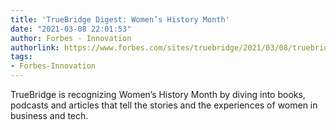 ```yaml
---
title: 'TrueBridge Digest: Women’s History Month'
date: "2021-03-08 22:01:53"
author: Forbes - Innovation
authorlink: https://www.forbes.com/sites/truebridge/2021/03/08/truebridge-digest-womens-history-month/
tags:
- Forbes-Innovation
---
```

TrueBridge is recognizing Women’s History Month by diving into books, podcasts and articles that tell the stories and the experiences of women in business and tech.
